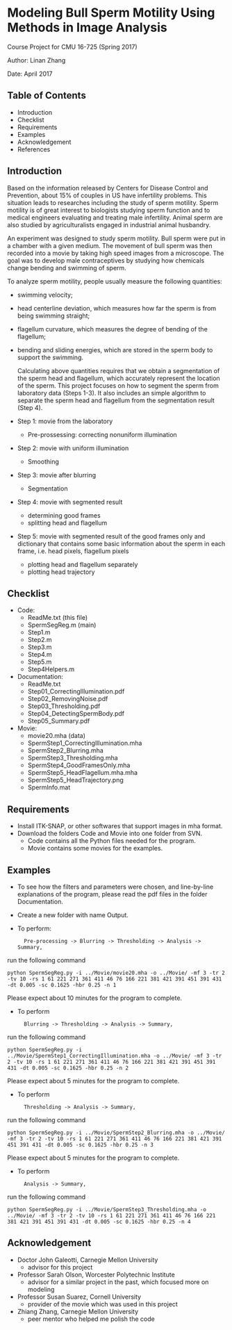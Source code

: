 # Modeling Bull Sperm Motility Using Methods in Image Analysis
Course Project for CMU 16-725 (Spring 2017)

Author: 	Linan Zhang

Date:		  April 2017


## Table of Contents
 * Introduction
 * Checklist
 * Requirements
 * Examples
 * Acknowledgement
 * References


## Introduction

Based on the information released by Centers for Disease Control and Prevention, about 15% of couples in US have infertility problems. This situation leads to researches including the study of sperm motility. Sperm motility is of great interest to biologists studying sperm function and to medical engineers evaluating and treating male infertility. Animal sperm are also studied by agriculturalists engaged in industrial animal husbandry.

An experiment was designed to study sperm motility. Bull sperm were put in a chamber with a given medium. The movement of bull sperm was then recorded into a movie by taking high speed images from a microscope. The goal was to develop male contraceptives by studying how chemicals change bending and swimming of sperm.

To analyze sperm motility, people usually measure the following quantities:
- swimming velocity;
- head centerline deviation, which measures how far the sperm is from being swimming straight; 
- flagellum curvature, which measures the degree of bending of the flagellum;
- bending and sliding energies, which are stored in the sperm body to support the swimming.

	Calculating above quantities requires that we obtain a segmentation of the sperm head and flagellum, which accurately represent the location of the sperm. This project focuses on how to segment the sperm from laboratory data (Steps 1-3). It also includes an simple algorithm to separate the sperm head and flagellum from the segmentation result (Step 4).
	
- Step 1: movie from the laboratory
	- Pre-prossessing: correcting nonuniform illumination
- Step 2: movie with uniform illumination
	- Smoothing
- Step 3: movie after blurring
	- Segmentation
- Step 4: movie with segmented result
	- determining good frames
	- splitting head and flagellum
- Step 5: movie with segmented result of the good frames only and dictionary that contains some basic information about the sperm in each frame, i.e. head pixels, flagellum pixels
	- plotting head and flagellum separately
	- plotting head trajectory


## Checklist
- Code:
	- ReadMe.txt (this file)
	- SpermSegReg.m (main)
	- Step1.m
	- Step2.m
	- Step3.m
	- Step4.m
	- Step5.m
	- Step4Helpers.m
- Documentation:
	- ReadMe.txt
	- Step01_CorrectingIllumination.pdf
	- Step02_RemovingNoise.pdf
	- Step03_Thresholding.pdf
	- Step04_DetectingSpermBody.pdf
	- Step05_Summary.pdf
- Movie:
	- movie20.mha (data)
	- SpermStep1_CorrectingIllumination.mha
	- SpermStep2_Blurring.mha
	- SpermStep3_Thresholding.mha
	- SpermStep4_GoodFramesOnly.mha
	- SpermStep5_HeadFlagellum.mha.mha
	- SpermStep5_HeadTrajectory.png
	- SpermInfo.mat


## Requirements
- Install ITK-SNAP, or other softwares that support images in mha format.
- Download the folders Code and Movie into one folder from SVN.
	- Code contains all the Python files needed for the program.
	- Movie contains some movies for the examples.
	

## Examples
- To see how the filters and parameters were chosen, and line-by-line explanations of the program, please read the pdf files in the folder Documentation.
- Create a new folder with name Output.
- To perform:

		Pre-processing -> Blurring -> Thresholding -> Analysis -> Summary,
		
run the following command

	python SpermSegReg.py -i ../Movie/movie20.mha -o ../Movie/ -mf 3 -tr 2 -tv 10 -rs 1 61 221 271 361 411 46 76 166 221 381 421 391 451 391 431 -dt 0.005 -sc 0.1625 -hbr 0.25 -n 1
		
Please expect about 10 minutes for the program to complete.
- To perform

		Blurring -> Thresholding -> Analysis -> Summary,
		
run the following command

	python SpermSegReg.py -i ../Movie/SpermStep1_CorrectingIllumination.mha -o ../Movie/ -mf 3 -tr 2 -tv 10 -rs 1 61 221 271 361 411 46 76 166 221 381 421 391 451 391 431 -dt 0.005 -sc 0.1625 -hbr 0.25 -n 2
		
Please expect about 5 minutes for the program to complete.
- To perform
		
		Thresholding -> Analysis -> Summary,
		
run the following command
		
	python SpermSegReg.py -i ../Movie/SpermStep2_Blurring.mha -o ../Movie/ -mf 3 -tr 2 -tv 10 -rs 1 61 221 271 361 411 46 76 166 221 381 421 391 451 391 431 -dt 0.005 -sc 0.1625 -hbr 0.25 -n 3
		
Please expect about 5 minutes for the program to complete.
- To perform
		
		Analysis -> Summary,
		
run the following command
		
	python SpermSegReg.py -i ../Movie/SpermStep3_Thresholding.mha -o ../Movie/ -mf 3 -tr 2 -tv 10 -rs 1 61 221 271 361 411 46 76 166 221 381 421 391 451 391 431 -dt 0.005 -sc 0.1625 -hbr 0.25 -n 4


## Acknowledgement
 * Doctor John Galeotti, Carnegie Mellon University
	- advisor for this project
 * Professor Sarah Olson, Worcester Polytechnic Institute
	- advisor for a similar project in the past, which focused more on modeling 
 * Professor Susan Suarez, Cornell University
	- provider of the movie which was used in this project
 * Zhiang Zhang, Carnegie Mellon University
	- peer mentor who helped me polish the code
